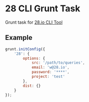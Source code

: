 28 CLI Grunt Task
============

Grunt task for [28.io CLI Tool](http://github.com/28msec/28)

## Example
```javascript
grunt.initConfig({
    '28': {
        options: {
            src: '/path/to/queries',
            email: 'w@28.io',
            password: '****',
            project: 'test'
        },
        dist: {}
    }
});
```

